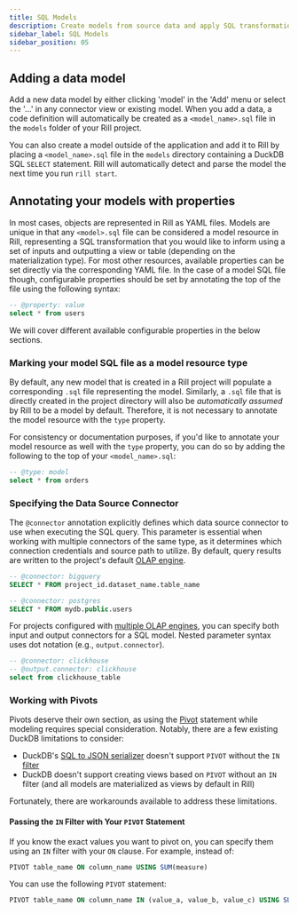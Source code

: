 ```yaml
---
title: SQL Models
description: Create models from source data and apply SQL transformations
sidebar_label: SQL Models
sidebar_position: 05
---
```


## Adding a data model

Add a new data model by either clicking 'model' in the 'Add' menu or select the '...' in any connector view or existing model. When you add a data, a code definition will automatically be created as a `<model_name>.sql` file in the `models` folder of your Rill project.

You can also create a model outside of the application and add it to Rill by placing a `<model_name>.sql` file in the `models` directory containing a DuckDB SQL `SELECT` statement. Rill will automatically detect and parse the model the next time you run `rill start`.


## Annotating your models with properties

In most cases, objects are represented in Rill as YAML files. Models are unique in that any `<model>.sql` file can be considered a model resource in Rill, representing a SQL transformation that you would like to inform using a set of inputs and outputting a view or table (depending on the materialization type). For most other resources, available properties can be set directly via the corresponding YAML file. In the case of a model SQL file though, configurable properties should be set by annotating the top of the file using the following syntax:

```sql
-- @property: value
select * from users
```

We will cover different available configurable properties in the below sections.

### Marking your model SQL file as a model resource type

By default, any new model that is created in a Rill project will populate a corresponding `.sql` file representing the model. Similarly, a `.sql` file that is directly created in the project directory will also be _automatically assumed_ by Rill to be a model by default. Therefore, it is not necessary to annotate the model resource with the `type` property.

For consistency or documentation purposes, if you'd like to annotate your model resource as well with the `type` property, you can do so by adding the following to the top of your `<model_name>.sql`:
```sql
-- @type: model
select * from orders
```

### Specifying the Data Source Connector

The `@connector` annotation explicitly defines which data source connector to use when executing the SQL query. This parameter is essential when working with multiple connectors of the same type, as it determines which connection credentials and source path to utilize. By default, query results are written to the project's default [OLAP engine](/connect/olap#olap-engines).

```sql
-- @connector: bigquery
SELECT * FROM project_id.dataset_name.table_name
```

```sql
-- @connector: postgres
SELECT * FROM mydb.public.users
```

For projects configured with [multiple OLAP engines](/connect/olap/multiple-olap), you can specify both input and output connectors for a SQL model. Nested parameter syntax uses dot notation (e.g., `output.connector`).

```sql
-- @connector: clickhouse
-- @output.connector: clickhouse
select from clickhouse_table
```

### Working with Pivots

Pivots deserve their own section, as using the [Pivot](https://duckdb.org/docs/sql/statements/pivot) statement while modeling requires special consideration. Notably, there are a few existing DuckDB limitations to consider:
- DuckDB's [SQL to JSON serializer](https://duckdb.org/docs/extensions/json.html#serializing-and-deserializing-sql-to-json-and-vice-versa) doesn't support `PIVOT` without the `IN` [filter](https://duckdb.org/docs/sql/statements/pivot#in-filter-for-on-clause)
- DuckDB doesn't support creating views based on `PIVOT` without an `IN` filter (and all models are materialized as views by default in Rill)

Fortunately, there are workarounds available to address these limitations.

#### Passing the `IN` Filter with Your `PIVOT` Statement

If you know the exact values you want to pivot on, you can specify them using an `IN` filter with your `ON` clause. For example, instead of:

```sql
PIVOT table_name ON column_name USING SUM(measure)
```

You can use the following `PIVOT` statement:

```sql
PIVOT table_name ON column_name IN (value_a, value_b, value_c) USING SUM(measure)
```
